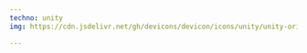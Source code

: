 ```yaml
---
techno: unity
img: https://cdn.jsdelivr.net/gh/devicons/devicon/icons/unity/unity-original.svg

---
```

